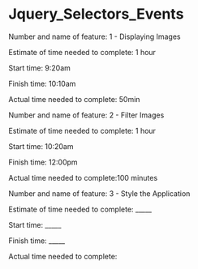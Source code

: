 # Jquery_Selectors_Events

Number and name of feature: 1 - Displaying Images

Estimate of time needed to complete: 1 hour

Start time: 9:20am

Finish time: 10:10am

Actual time needed to complete: 50min




Number and name of feature: 2 - Filter Images

Estimate of time needed to complete: 1 hour

Start time: 10:20am

Finish time: 12:00pm

Actual time needed to complete:100 minutes


Number and name of feature: 3 - Style the Application

Estimate of time needed to complete: _____

Start time: _____

Finish time: _____

Actual time needed to complete: